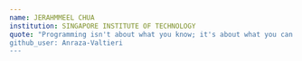 ```yaml
---
name: JERAHMMEEL CHUA
institution: SINGAPORE INSTITUTE OF TECHNOLOGY
quote: "Programming isn't about what you know; it's about what you can figure out.”
github_user: Anraza-Valtieri
---
```

